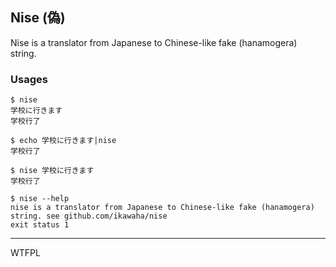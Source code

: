 Nise (偽)
---

Nise is a translator from Japanese to Chinese-like fake (hanamogera) string.

### Usages

```shellsession
$ nise
学校に行きます
学校行了
```

```shellsession
$ echo 学校に行きます|nise
学校行了
```

```shellsession
$ nise 学校に行きます
学校行了
```

```shellsession
$ nise --help
nise is a translator from Japanese to Chinese-like fake (hanamogera) string. see github.com/ikawaha/nise
exit status 1
```

---
WTFPL
